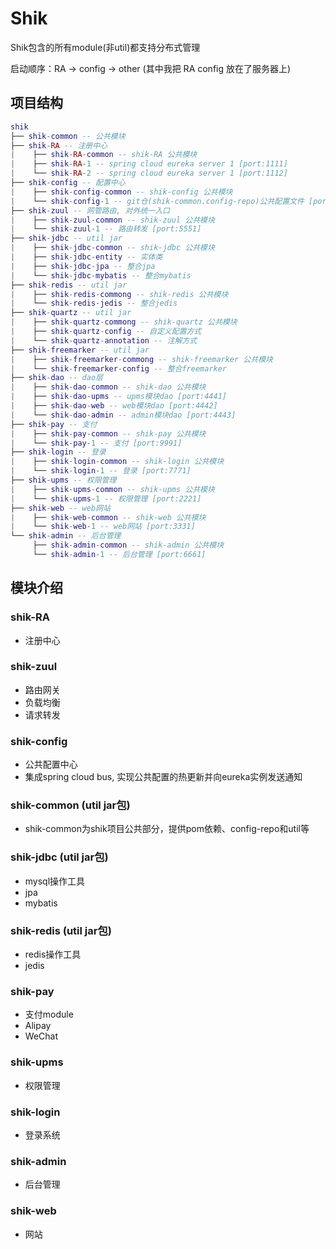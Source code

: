 # Shik

Shik包含的所有module(非util)都支持分布式管理

启动顺序：RA -> config -> other (其中我把 RA config 放在了服务器上)

## 项目结构
``` lua
shik
├── shik-common -- 公共模块
├── shik-RA -- 注册中心
|    ├── shik-RA-common -- shik-RA 公共模块
|    ├── shik-RA-1 -- spring cloud eureka server 1 [port:1111]
|    └── shik-RA-2 -- spring cloud eureka server 1 [port:1112]
├── shik-config -- 配置中心
|    ├── shik-config-common -- shik-config 公共模块
|    └── shik-config-1 -- git仓(shik-common.config-repo)公共配置文件 [port:8881]
├── shik-zuul -- 网管路由, 对外统一入口
|    ├── shik-zuul-common -- shik-zuul 公共模块
|    └── shik-zuul-1 -- 路由转发 [port:5551]
├── shik-jdbc -- util jar
|    ├── shik-jdbc-common -- shik-jdbc 公共模块
|    ├── shik-jdbc-entity -- 实体类
|    ├── shik-jdbc-jpa -- 整合jpa
|    └── shik-jdbc-mybatis -- 整合mybatis
├── shik-redis -- util jar
|    ├── shik-redis-commong -- shik-redis 公共模块
|    └── shik-redis-jedis -- 整合jedis
├── shik-quartz -- util jar
|    ├── shik-quartz-commong -- shik-quartz 公共模块
|    ├── shik-quartz-config -- 自定义配置方式
|    └── shik-quartz-annotation -- 注解方式
├── shik-freemarker -- util jar
|    ├── shik-freemarker-commong -- shik-freemarker 公共模块
|    └── shik-freemarker-config -- 整合freemarker
├── shik-dao -- dao层
|    ├── shik-dao-common -- shik-dao 公共模块
|    ├── shik-dao-upms -- upms模块dao [port:4441]
|    ├── shik-dao-web -- web模块dao [port:4442]
|    └── shik-dao-admin -- admin模块dao [port:4443]
├── shik-pay -- 支付
|    ├── shik-pay-common -- shik-pay 公共模块
|    └── shik-pay-1 -- 支付 [port:9991]
├── shik-login -- 登录
|    ├── shik-login-common -- shik-login 公共模块
|    └── shik-login-1 -- 登录 [port:7771]
├── shik-upms -- 权限管理
|    ├── shik-upms-common -- shik-upms 公共模块
|    └── shik-upms-1 -- 权限管理 [port:2221]
├── shik-web -- web网站
|    ├── shik-web-common -- shik-web 公共模块
|    └── shik-web-1 -- web网站 [port:3331]
└── shik-admin -- 后台管理
     ├── shik-admin-common -- shik-admin 公共模块
     └── shik-admin-1 -- 后台管理 [port:6661]
```

## 模块介绍
### shik-RA
- 注册中心

### shik-zuul
- 路由网关
- 负载均衡
- 请求转发

### shik-config
- 公共配置中心
- 集成spring cloud bus, 实现公共配置的热更新并向eureka实例发送通知

### shik-common (util jar包)
- shik-common为shik项目公共部分，提供pom依赖、config-repo和util等

### shik-jdbc (util jar包)
- mysql操作工具
- jpa
- mybatis

### shik-redis (util jar包)
- redis操作工具
- jedis

### shik-pay
- 支付module
- Alipay
- WeChat

### shik-upms
- 权限管理

### shik-login
- 登录系统

### shik-admin
- 后台管理

### shik-web
- 网站